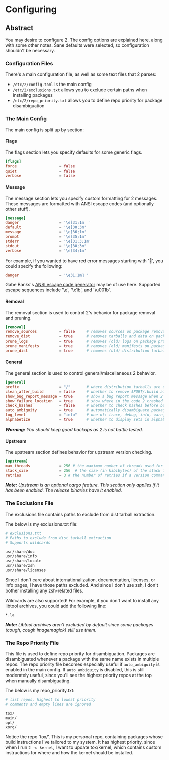 # Configuring

## Abstract
You may desire to configure 2. The config options are explained here, along
with some other notes. Sane defaults were selected, so configuration shouldn't
be necessary.

### Configuration Files
There's a main configuration file, as well as some text files that 2 parses:
- ``/etc/2/config.toml`` is the main config
- ``/etc/2/exclusions.txt`` allows you to exclude certain paths when installing
packages
- ``/etc/2/repo_priority.txt`` allows you to define repo priority for package
disambiguation

### The Main Config
The main config is split up by section:

#### Flags
The flags section lets you specify defaults for some generic flags.
```toml
[flags]
force                   = false
quiet                   = false
verbose                 = false
```

#### Message
The message section lets you specify custom formatting for 2 messages. These
messages are formatted with ANSI escape codes (and optionally other stuff).

```toml
[message]
danger                  = '\e[31;1m  '
default                 = '\e[30;3m'
message                 = '\e[36;1m'
prompt                  = '\e[35;1m'
stderr                  = '\e[31;3;1m'
stdout                  = '\e[30;3m'
verbose                 = '\e[34;1m'
```

For example, if you wanted to have red error messages starting with '🤯', you
could specify the following:
```toml
danger                  = '\e31;1m🤯 '
```

Gabe Banks's [ANSI escape code generator](https://ansi.gabebanks.net/) may be of
use here. Supported escape sequences include '\e', '\x1b', and '\u001b'.

#### Removal
The removal section is used to control 2's behavior for package removal and
pruning.
```toml
[removal]
remove_sources          = false     # removes sources on package removal
remove_dist             = true      # removes tarballs and data on package removal
prune_logs              = true      # removes (old) logs on package pruning
prune_manifests         = true      # removes (old) manifests on package pruning
prune_dist              = true      # removes (old) distribution tarballs on package pruning
```

#### General
The general section is used to control general/miscellaneous 2 behavior.
```toml
[general]
prefix                  = "/"       # where distribution tarballs are extracted to
clean_after_build       = false     # whether to remove $PORT/.build after a package is built
show_bug_report_message = true      # show a bug report message when 2 crashes
show_failure_location   = true      # show where in the code 2 crashed
check_hashes            = false     # whether to check hashes before builds
auto_ambiguity          = true      # automatically disambiguate packages according to repo_priority
log_level               = "info"    # one of: trace, debug, info, warn, error
alphabetize             = true      # whether to display sets in alphabetical order
```

***Warning:** You should keep good backups as 2 is not battle tested.*

#### Upstream
The upstream section defines behavior for upstream version checking.
```toml
[upstream]
max_threads             = 256 # the maximum number of threads used for upstream version checking
stack_size              = 256  # the size (in kibibytes) of the stack for each thread
retries                 = 3 # the number of retries if a version command fails
```

***Note:** Upstream is an optional cargo feature. This section only applies if
it has been enabled. The release binaries have it enabled.*

### The Exclusions File
The exclusions file contains paths to exclude from dist tarball extraction.

The below is my exclusions.txt file:
```bash
# exclusions.txt
# Paths to exclude from dist tarball extraction
# Supports wildcards

usr/share/doc
usr/share/info
usr/share/locale
usr/share/zsh
usr/share/licenses
```

Since I don't care about internationalization, documentation, licenses, or info
pages, I have those paths excluded. And since I don't use zsh, I don't bother
installing any zsh-related files.

Wildcards are also supported! For example, if you don't want to install any
libtool archives, you could add the following line:
```bash
*.la
```

***Note:** Libtool archives aren't excluded by default since some packages
(cough, cough imagemagick) still use them.*

### The Repo Priority File
This file is used to define repo priority for disambiguation. Packages are
disambiguated whenever a package with the same name exists in multiple repos.
The repo priority file becomes especially useful if ``auto_ambiguity`` is
enabled in the main config. If ``auto_ambiguity`` is disabled, this is still
moderately useful, since you'll see the highest priority repos at the top when
manually disambiguating.

The below is my repo_priority.txt:
```bash
# list repos, highest to lowest priority
# comments and empty lines are ignored

tox/
main/
opt/
xorg/
```

Notice the repo 'tox/'. This is my personal repo, containing packages whose
build instructions I've tailored to my system. It has highest priority, since
when I run ``2 -u kernel``, I want to update tox/kernel, which contains custom
instructions for where and how the kernel should be installed.
